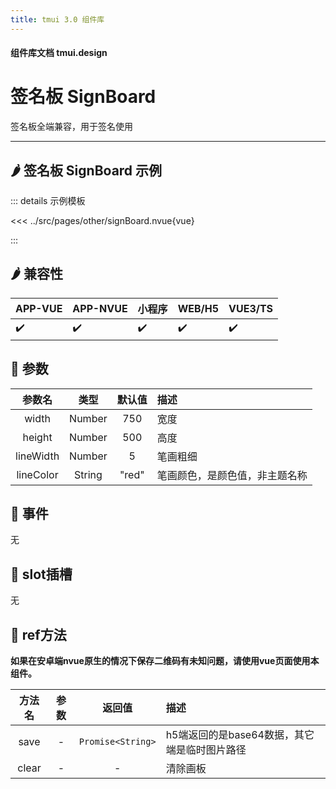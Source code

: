 ```yaml
---
title: tmui 3.0 组件库
---
```


<script setup>
import webview from '../components/mobileWebview.vue'
</script>

#### 组件库文档 tmui.design

# 签名板 SignBoard
签名板全端兼容，用于签名使用

---


## :hot_pepper: 签名板 SignBoard 示例

<webview url="https://tmui.design/h5/#/pages/other/signBoard"></webview>

::: details 示例模板

<<< ../src/pages/other/signBoard.nvue{vue}

:::

## :hot_pepper: 兼容性

| APP-VUE | APP-NVUE | 小程序 | WEB/H5 | VUE3/TS |
| --- | --- | --- | --- | --- |
| :heavy_check_mark: | :heavy_check_mark: | :heavy_check_mark: | :heavy_check_mark: | :heavy_check_mark: |

## :seedling: 参数

| 参数名 | 类型 | 默认值 | 描述 |
| :--: | :--: | :--: | :-- |
| width | Number | 750 | 宽度 |
| height | Number | 500 | 高度 |
| lineWidth | Number | 5 | 笔画粗细 |
| lineColor | String | "red" | 笔画颜色，是颜色值，非主题名称 |

## :rose: 事件
无

## :corn: slot插槽
无

## :green_salad: ref方法

**如果在安卓端nvue原生的情况下保存二维码有未知问题，请使用vue页面使用本组件。**

| 方法名 | 参数 | 返回值 | 描述 |
| :--: | :--: | :--: | :-- |
| save | - | `Promise<String>` | h5端返回的是base64数据，其它端是临时图片路径 |
| clear | - | - | 清除画板 |
